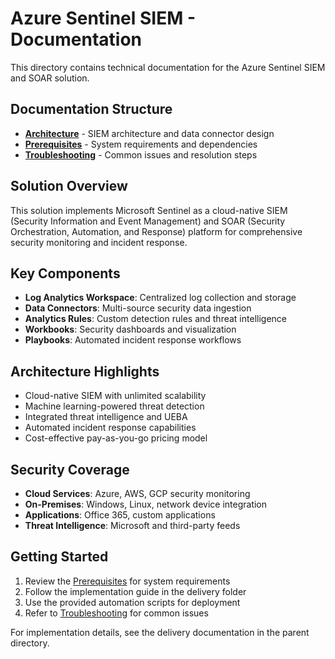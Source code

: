 # Azure Sentinel SIEM - Documentation

This directory contains technical documentation for the Azure Sentinel SIEM and SOAR solution.

## Documentation Structure

- **[Architecture](architecture.md)** - SIEM architecture and data connector design
- **[Prerequisites](prerequisites.md)** - System requirements and dependencies
- **[Troubleshooting](troubleshooting.md)** - Common issues and resolution steps

## Solution Overview

This solution implements Microsoft Sentinel as a cloud-native SIEM (Security Information and Event Management) and SOAR (Security Orchestration, Automation, and Response) platform for comprehensive security monitoring and incident response.

## Key Components

- **Log Analytics Workspace**: Centralized log collection and storage
- **Data Connectors**: Multi-source security data ingestion
- **Analytics Rules**: Custom detection rules and threat intelligence
- **Workbooks**: Security dashboards and visualization
- **Playbooks**: Automated incident response workflows

## Architecture Highlights

- Cloud-native SIEM with unlimited scalability
- Machine learning-powered threat detection
- Integrated threat intelligence and UEBA
- Automated incident response capabilities
- Cost-effective pay-as-you-go pricing model

## Security Coverage

- **Cloud Services**: Azure, AWS, GCP security monitoring
- **On-Premises**: Windows, Linux, network device integration  
- **Applications**: Office 365, custom applications
- **Threat Intelligence**: Microsoft and third-party feeds

## Getting Started

1. Review the [Prerequisites](prerequisites.md) for system requirements
2. Follow the implementation guide in the delivery folder
3. Use the provided automation scripts for deployment
4. Refer to [Troubleshooting](troubleshooting.md) for common issues

For implementation details, see the delivery documentation in the parent directory.